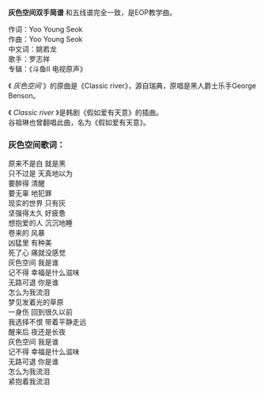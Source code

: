 

**灰色空间双手简谱** 和五线谱完全一致，是EOP教学曲。  
  
作词：Yoo Young Seok  
作曲：Yoo Young Seok  
中文词：姚若龙  
歌手：罗志祥  
专辑：《斗鱼Ⅱ 电视原声》

《 _灰色空间_ 》的原曲是《Classic river》，源自瑞典，原唱是黑人爵士乐手George Benson。

  
《 _Classic river_ 》是韩剧《假如爱有天意》的插曲。  
谷祖琳也曾翻唱此曲，名为《假如爱有天意》。

### 灰色空间歌词：

原来不是白 就是黑  
只不过是 天真地以为  
要醉得 清醒  
要无辜 地犯罪  
现实的世界 只有灰  
坚强得太久 好疲惫  
想抱爱的人 沉沉地睡  
卷来的 风暴  
凶猛里 有种美  
死了心 痛就没感觉  
灰色空间 我是谁  
记不得 幸福是什么滋味  
无路可退 你是谁  
怎么为我流泪  
梦见发着光的草原  
一身伤 回到很久以前  
我选择不恨 带着平静走远  
醒来后 夜还是长夜  
灰色空间 我是谁  
记不得 幸福是什么滋味  
无路可退 你是谁  
怎么为我流泪  
紧抱着我流泪

